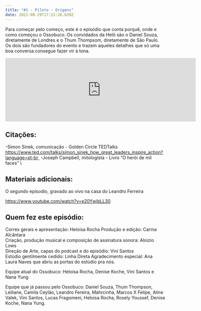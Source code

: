 ```yaml
---
title: "#1 - Piloto - Origens"
date: 2021-08-29T17:21:26.639Z
---
```



Para começar pelo começo, este é o episódio que conta porquê, onde e como começou o Ossobuco. Os convidados da Helô são o Daniel Souza, diretamente de Londres e o Thum Thompsom, diretamente de São Paulo. Os dois são fundadores do evento e trazem aqueles detalhes que só uma boa conversa consegue fazer vir à tona. 

<iframe src="https://anchor.fm/ossobuco/embed/episodes/1-Piloto---Origens-e5fd9o/a-ao7dil" height="200px" width="600px" frameborder="0" scrolling="no"></iframe>

## Citações:

-Simon Sinek, comunicação - Golden Circle TEDTalks https://www.ted.com/talks/simon_sinek_how_great_leaders_inspire_action?language=pt-br 
-Joseph Campbell, mitologista - Livro “O herói de mil faces” \

## Materiais adicionais: 

O segundo episodio, gravado ao vivo na casa do Leandro Ferreira

https://www.youtube.com/watch?v=e20YwjbLL30

## Quem fez este episódio: 

Corres gerais e apresentação:
Heloisa Rocha
Produção e edição: Carina Alcântara \
Criação, produção musical e composição de assinatura sonora:
Aloizio Lows \
Direção de Arte, capas do podcast e do episódio: 
Vini Santos \
Estúdio gentilmente cedido:
Linha Direta 
Agradecimento especial: Ana Laura Naves que abriu as portas do estúdio pra nós. 

Equipe atual do Ossobuco:
Heloisa Rocha, Denise Koche, Vini Santos e Nana Yung 

Equipe que já passou pelo Ossobuco:
Daniel Souza, Thum Thompson, Leiliane, Camila Ceylão, Leandro Fereira, Mahrcinha, Marcos X Felipe, Aline Valek, Vini Santos, Lucas Fragomeni, Heloisa Rocha, Rosely Youssef, Denise Koche, Nana Yung.